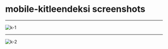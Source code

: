 # mobile-kitleendeksi screenshots
___
![k-1](https://user-images.githubusercontent.com/47063371/58669948-226c8f00-8346-11e9-9882-7fc83c3a6ee8.png)
___
![k-2](https://user-images.githubusercontent.com/47063371/58669952-24cee900-8346-11e9-8f7f-235cb7142421.png)

